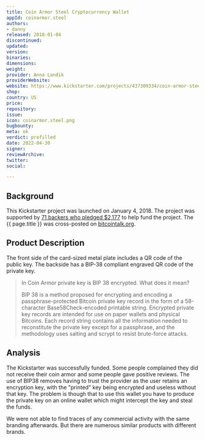 ```yaml
---
title: Coin Armor Steel Cryptocurrency Wallet
appId: coinarmor.steel
authors:
- danny
released: 2018-01-04
discontinued: 
updated: 
version: 
binaries: 
dimensions:
weight: 
provider: Anna Landik
providerWebsite: 
website: https://www.kickstarter.com/projects/437309334/coin-armor-steel-cryptocurrency-wallet
shop: 
country: US
price: 
repository: 
issue: 
icon: coinarmor.steel.png
bugbounty: 
meta: ok
verdict: prefilled
date: 2022-04-30
signer: 
reviewArchive: 
twitter: 
social: 

---
```


## Background 

This Kickstarter project was launched on January 4, 2018. The project was supported by [71 backers who pledged $2,177](https://www.kickstarter.com/projects/437309334/coin-armor-steel-cryptocurrency-wallet/posts) to help fund the project. The {{ page.title }} was cross-posted on [bitcointalk.org](https://bitcointalk.org/index.php?topic=2689639.0).  

## Product Description 

The front side of the card-sized metal plate includes a QR code of the public key. 
The backside has a BIP-38 compliant engraved QR code of the private key. 

> In Coin Armor private key is BIP 38 encrypted. What does it mean? 
>
> BIP 38 is a method proposed for encrypting and encoding a passphrase-protected Bitcoin private key record in the form of a 58-character Base58Check-encoded printable string. Encrypted private key records are intended for use on paper wallets and physical Bitcoins. Each record string contains all the information needed to reconstitute the private key except for a passphrase, and the methodology uses salting and scrypt to resist brute-force attacks.

## Analysis 

The Kickstarter was successfully funded. Some people complained they did not receive their coin armor and some people gave positive reviews. The use of BIP38 removes having to trust the provider as the user retains an encryption key, with the "printed" key being encrypted and useless without that key. The problem is though that to use this wallet you have to produce the private key on an online wallet which might intercept the key and steal the funds.

We were not able to find traces of any commercial activity with the same branding afterwards. But there are numerous similar products with different brands. 


